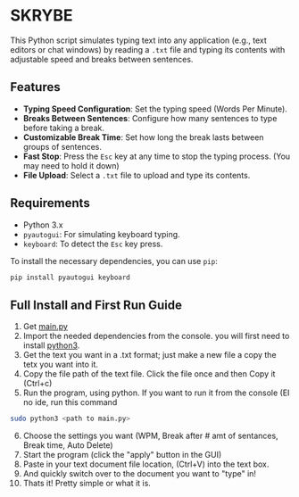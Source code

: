 # SKRYBE

This Python script simulates typing text into any application (e.g., text editors or chat windows) by reading a `.txt` file and typing its contents with adjustable speed and breaks between sentences.

## Features
- **Typing Speed Configuration**: Set the typing speed (Words Per Minute).
- **Breaks Between Sentences**: Configure how many sentences to type before taking a break.
- **Customizable Break Time**: Set how long the break lasts between groups of sentences.
- **Fast Stop**: Press the `Esc` key at any time to stop the typing process. (You may need to hold it down)
- **File Upload**: Select a `.txt` file to upload and type its contents.

## Requirements
- Python 3.x
- `pyautogui`: For simulating keyboard typing.
- `keyboard`: To detect the `Esc` key press.

To install the necessary dependencies, you can use `pip`:

```bash
pip install pyautogui keyboard
```

## Full Install and First Run Guide

1. Get [main.py](https://github.com/literal-gargoyle/Skrybe/blob/main/main.py)
2. Import the needed dependencies from the console. you will first need to install [python3](https://www.python.org/downloads/).
3. Get the text you want in a .txt format; just make a new file a copy the tetx you want into it.
4. Copy the file path of the text file. Click the file once and then Copy it (Ctrl+c)
5. Run the program, using python. If you want to run it from the console (EI no ide, run this command
```bash
sudo python3 <path to main.py>
```
6. Choose the settings you want (WPM, Break after # amt of sentances, Break time, Auto Delete)
7. Start the program (click the "apply" button in the GUI)
8. Paste in your text document file location, (Ctrl+V) into the text box.
9. And quickly switch over to the document you want to "type" in!
10. Thats it! Pretty simple or what it is.
